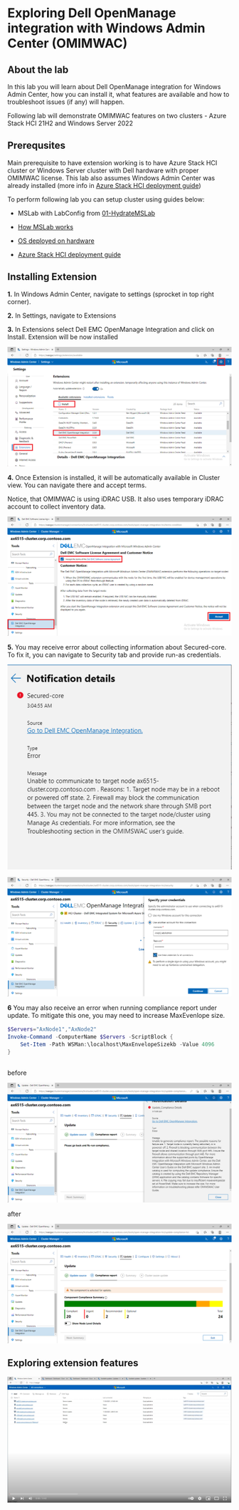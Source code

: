 # Exploring Dell OpenManage integration with Windows Admin Center (OMIMWAC)

## About the lab

In this lab you will learn about Dell OpenManage integration for Windows Admin Center, how you can install it, what features are available and how to troubleshoot issues (if any) will happen.

Following lab will demonstrate OMIMWAC features on two clusters - Azure Stack HCI 21H2 and Windows Server 2022

## Prerequsites

Main prerequisite to have extension working is to have Azure Stack HCI cluster or Windows Server cluster with Dell hardware with proper OMIMWAC license. This lab also assumes Windows Admin Center was already installed (more info in [Azure Stack HCI deployment guide](lab-guides/02-DeployAzureStackHCICluster-PowerShell/readme.md))

To perform following lab you can setup cluster using guides below:

* MSLab with LabConfig from [01-HydrateMSLab](admin-guides/01-HydrateMSLab/readme.md)

* [How MSLab works](admin-guides/02-WorkingWithMSLab/readme.md)

* [OS deployed on hardware](admin-guides/03-DeployPhysicalServersWithMSLab/readme.md)

* [Azure Stack HCI deployment guide](lab-guides/02-DeployAzureStackHCICluster-PowerShell/readme.md)


## Installing Extension

**1.** In Windows Admin Center, navigate to settings (sprocket in top right corner).

**2.** In Settings, navigate to Extensions

**3.** In Extensions select Dell EMC OpenManage Integration and click on Install. Extension will be now installed

![](./media/wac01.png)

**4.** Once Extension is installed, it will be automatically available in Cluster view. You can navigate there and accept terms. 

Notice, that OMIMWAC is using iDRAC USB. It also uses temporary iDRAC account to collect inventory data.

![](./media/wac02.png)

**5.** You may receive error about collecting information about Secured-core. To fix it, you can navigate to Security tab and provide run-as credentials.

![](./media/wac03.png)

![](./media/wac04.png)


**6** You may also receive an error when running compliance report under update. To mitigate this one, you may need to increase MaxEvenlope size.

```PowerShell
$Servers="AxNode1","AxNode2"
Invoke-Command -ComputerName $Servers -ScriptBlock {
    Set-Item -Path WSMan:\localhost\MaxEnvelopeSizekb -Value 4096
}
 
```

before

![](./media/wac05.png)

after

![](./media/wac06.png)


## Exploring extension features

[![ExploringOMIMWACFeatures](./media/youtube01.png)](https://youtu.be/xFltFX_OJoo)